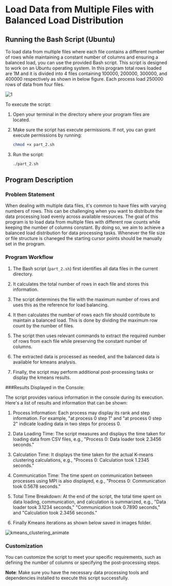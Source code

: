 
# Load Data from Multiple Files with Balanced Load Distribution

## Running the Bash Script (Ubuntu)

To load data from multiple files where each file contains a different number of rows while maintaining a constant number of columns and ensuring a balanced load, you can use the provided Bash script. This script is designed to work on an Ubuntu operating system. In this program total rows loaded are 1M and it is divided into 4 files containing 100000, 200000, 300000, and 400000 respectively as shown in below figure. Each process load 250000 rows of data from four files. 

![1](https://github.com/layanmoyura/HPC_project_my_task/assets/84334230/0de2d746-2d56-44e1-a9c2-b247e243657f)


To execute the script:

1. Open your terminal in the directory where your program files are located.

2. Make sure the script has execute permissions. If not, you can grant execute permissions by running:

   ```bash
   chmod +x part_2.sh
   ```

3. Run the script:

   ```bash
   ./part_2.sh
   ```

## Program Description

### Problem Statement

When dealing with multiple data files, it's common to have files with varying numbers of rows. This can be challenging when you want to distribute the data processing load evenly across available resources. The goal of this program is to load data from multiple files with different row counts while keeping the number of columns constant. By doing so, we aim to achieve a balanced load distribution for data processing tasks. Whenever the file size or file structure is chaneged the starting cursor points should be manually set in the program.

### Program Workflow

1. The Bash script (`part_2.sh`) first identifies all data files in the current directory.

2. It calculates the total number of rows in each file and stores this information.

3. The script determines the file with the maximum number of rows and uses this as the reference for load balancing.

4. It then calculates the number of rows each file should contribute to maintain a balanced load. This is done by dividing the maximum row count by the number of files.

5. The script then uses  relevant commands to extract the required number of rows from each file while preserving the constant number of columns.

6. The extracted data is processed as needed, and the balanced data is available for kmeans analysis.

7. Finally, the script may perform additional post-processing tasks or display the kmeans results.

###Results Displayed in the Console:

The script provides various information in the console during its execution. Here's a list of results and information that can be shown:

1. Process Information: Each process may display its rank and step information. For example, "at process 0 step 1" and "at process 0 step 2" indicate loading data in two steps for process 0.

2. Data Loading Time: The script measures and displays the time taken for loading data from CSV files, e.g., "Process 0: Data loader took 2.3456 seconds."

3. Calculation Time: It displays the time taken for the actual K-means clustering calculations, e.g., "Process 0: Calculation took 1.2345 seconds."

4. Communication Time: The time spent on communication between processes using MPI is also displayed, e.g., "Process 0: Communication took 0.5678 seconds."

5. Total Time Breakdown: At the end of the script, the total time spent on data loading, communication, and calculation is summarized, e.g., "Data loader took 3.1234 seconds," "Communication took 0.7890 seconds," and "Calculation took 2.3456 seconds."

6. Finally Kmeans iterations as shown below saved in images folder.

![kmeans_clustering_animate](https://github.com/layanmoyura/HPC_project_my_task/assets/84334230/233e4d30-af5d-4d4f-8abf-ebc21609198c)


### Customization

You can customize the script to meet your specific requirements, such as defining the number of columns or specifying the post-processing steps.

**Note**: Make sure you have the necessary data processing tools and dependencies installed to execute this script successfully.
